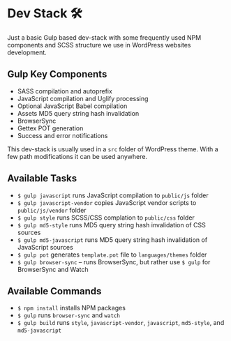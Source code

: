 # Dev Stack 🛠

Just a basic Gulp based dev-stack with some frequently used NPM components and SCSS structure we use in WordPress websites development.

## Gulp Key Components
- SASS compilation and autoprefix
- JavaScript compilation and Uglify processing
- Optional JavaScript Babel compilation
- Assets MD5 query string hash invalidation
- BrowserSync
- Gettex POT generation
- Success and error notifications

This dev-stack is usually used in a `src` folder of WordPress theme. With a few path modifications it can be used anywhere.

## Available Tasks
- `$ gulp javascript` runs JavaScript compilation to `public/js` folder
- `$ gulp javascript-vendor` copies JavaScript vendor scripts to `public/js/vendor` folder
- `$ gulp style` runs SCSS/CSS complation to `public/css` folder
- `$ gulp md5-style` runs MD5 query string hash invalidation of CSS sources
- `$ gulp md5-javascript` runs MD5 query string hash invalidation of JavaScript sources
- `$ gulp pot` generates `template.pot` file to `languages/themes` folder
- `$ gulp browser-sync` – runs BrowserSync, but rather use `$ gulp` for BrowserSync and Watch

## Available Commands
- `$ npm install` installs NPM packages
- `$ gulp` runs `browser-sync` and `watch`
- `$ gulp build` runs `style`, `javascript-vendor`, `javascript`, `md5-style`, and `md5-javascript`
